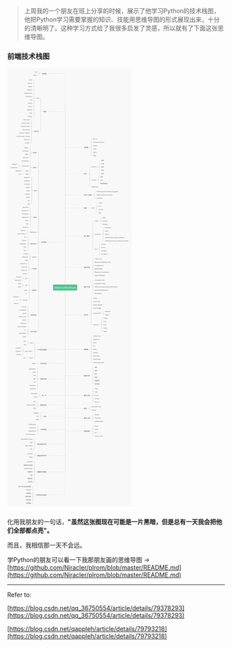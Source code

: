 >上周我的一个朋友在班上分享的时候，展示了他学习Python的技术栈图，他把Python学习需要掌握的知识、技能用思维导图的形式展现出来，十分的清晰明了。这种学习方式给了我很多启发了灵感，所以就有了下面这张思维导图。

### 前端技术栈图

![前端技术栈图](/images/in-post/2018-12-18-前端技术栈.png "前端技术栈图")

化用我朋友的一句话，**"虽然这张图现在可能是一片黑暗，但是总有一天我会把他们全部都点亮"。**

而且，我相信那一天不会远。

学Python的朋友可以看一下我那朋友画的思维导图
->[https://github.com/Niracler/plrom/blob/master/README.md](https://github.com/Niracler/plrom/blob/master/README.md)

---
Refer to:

[https://blog.csdn.net/qq_36750554/article/details/79378293](https://blog.csdn.net/qq_36750554/article/details/79378293)

[https://blog.csdn.net/qappleh/article/details/79793218](https://blog.csdn.net/qappleh/article/details/79793218)
